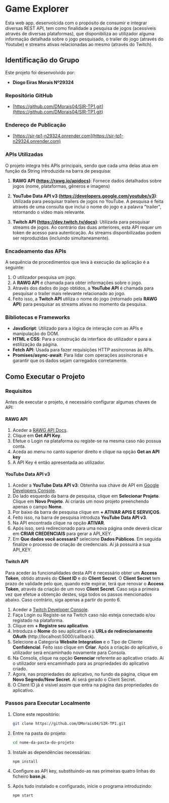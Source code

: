 # Game Explorer

Esta web app, desenvolcida com o propósito de consumir e integrar diversas REST API, tem como finalidade a pesquisa de jogos (acessíveis através de diversas plataformas), que disponibiliza ao utilizador alguma informação detalhada sobre o jogo pesquisado, o trailer do jogo (através do Youtube) e streams ativas relacionadas ao mesmo (através do Twitch).

## Identificação do Grupo

Este projeto foi desenvolvido por:

- **Diogo Eiras Morais Nº29324**

### Repositório GitHub
- [https://github.com/DMorais04/SIR-TP1.git](https://github.com/DMorais04/SIR-TP1.git)

### Endereço de Publicação
- [https://sir-tp1-n29324.onrender.com](https://sir-tp1-n29324.onrender.com)

### APIs Utilizadas

O projeto integra três APIs principais, sendo que cada uma delas atua em função da String introduzida na barra de pesquisa:

1. **RAWG API (https://rawg.io/apidocs)**: Fornece dados detalhados sobre jogos (nome, plataformas, gêneros e imagens)
   
2. **YouTube Data API v3 (https://developers.google.com/youtube/v3)**: Utilizada para pesquisar trailers de jogos no YouTube. A pesquisa é feita através de uma consulta que inclui o nome do jogo e a palavra "trailer", retornando o vídeo mais relevante.

3. **Twitch API (https://dev.twitch.tv/docs)**: Utilizada para pesquisar streams de jogos. Ao contrário das duas anteriores, esta API requer um token de acesso para autenticação. As streams disponbilizadas podem ser reproduzidas (incluindo simultaneamente).

### Encadeamento das APIs

A sequência de procedimentos que leva à execução da aplicação é a seguinte:

1. O utilizador pesquisa um jogo.
2. A **RAWG API** é chamada para obter informações sobre o jogo.
3. Através dos dados do jogo obtidos, a **YouTube API** é chamada para pesquisar o trailer mais relevante relacionado ao jogo.
4. Feito isso, a **Twitch API** utiliza o nome do jogo (retornado pela **RAWG API**) para pesquisar as streams ativas no momento da pesquisa.

### Bibliotecas e Frameworks

- **JavaScript**: Utilizado para a lógica de interação com as APIs e manipulação do DOM.
- **HTML e CSS**: Para a construção da interface do utilizador e para a estilização da página.
- **Fetch API**: Usada para fazer requisições HTTP assíncronas às APIs.
- **Promises/async-await**: Para lidar com operações assíncronas e garantir que os dados sejam carregados corretamente.

## Como Executar o Projeto

### Requisitos

Antes de executar o projeto, é necessário configurar algumas chaves de API:

#### RAWG API
1. Aceder a [RAWG API Docs](https://rawg.io/apidocs).
2. Clique em **Get API Key**.
3. Efetue o Login na plataforma ou registe-se na mesma caso não possua conta.
4. Aceda ao menu no canto superior direito e clique na opção **Get an API key**
5. A API Key é então apresentada ao utilizador. 

#### YouTube Data API v3
1. Aceder a **YouTube Data API v3**: Obtenha sua chave de API em [Google Developers Console](https://console.developers.google.com/).
2. Do lado esquerdo da barra de pesquisa, clique em **Selecionar Projeto**. Clique em **Novo Projeto**. Aí criarás um novo projeto preenchendo apenas o campo **Nome**.
3. Por baixo da barra de pesquisa clique em **+ ATIVAR APIS E SERVIÇOS**.
4. Feito isso, na barra de pesquisa introduza **YouTube Data API v3**.
5. Na API encontrada clique na opção **ATIVAR**.
6. Após isso, será redirecionado para uma nova página onde deverá clicar em **CRIAR CREDENCIAIS** para gerar a API_KEY.
7. Em **Que dados você acessará?** selecione **Dados Públicos**. Em seguida finalize o processo de criação de credenciais. Aí já possuirá a sua API_KEY.

#### Twitch API
Para aceder às funcionalidades desta API é necessário obter um **Access Token**, obtido através do **Client ID** e do **Client Secret**. O **Client Secret** tem prazo de validade pelo que, quando este expirar, terá que renovar o **Access Token**, através da criação de um novo **Client Secret**. Caso seja a primeira vez que efetue a obtenção destes, siga todos os passos mencionados abaixo. Caso contrário, siga apenas a partir do ponto 6. 

1. Aceder a [Twitch Developer Console](https://dev.twitch.tv/console/apps).
2. Faça Login ou Registe-se na Twitch caso não esteja conectado e/ou registado na plataforma.
3. Clique em **+ Registre seu aplicativo**.
4. Introduza o **Nome** do seu aplicativo e a **URLs de redirecionamento OAuth** (http://localhost:5000/callback).
5. Selecione a Categoria **Website Integration** e o Tipo de Cliente **Confidencial**. Feito isso clique em **Criar**. Após a criação do aplicativo, o utilizador será encaminhado novamente para Consola.
6. Na Consola, clique na opção **Gerenciar** referente ao aplicativo criado. Aí o utilizador será encaminhado para as propriedades do aplicativo criado.
7. Agora, nas propriedades do aplicativo, no fundo da página, clique em **Novo Segredo/New Secret**. Aí será gerado o Client Secret.
8. O Client ID já é visível assim que entra na página das propriedades do aplicativo. 

### Passos para Executar Localmente

1. Clone este repositório:

   ```bash
   git clone https://github.com/DMorais04/SIR-TP1.git

2. Entre na pasta do projeto:

   ```bash
   cd nome-da-pasta-do-projeto

3. Instale as dependências necessárias:

   ```bash
   npm install

4. Configure as API key, substituindo-as nas primeiras quatro linhas do ficheiro **base.js**.
   
5. Após tudo instalado e configurado, inicie o programa introduzindo:

   ```bash
   npm start

